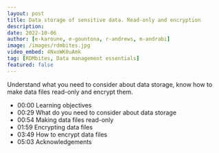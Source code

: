 ```yaml
---
layout: post
title: Data storage of sensitive data. Read-only and encryption
description: 
date: 2022-10-06
author: [e-karoune, e-gountona, r-andrews, m-andrabi]
image: /images/rdmbites.jpg
video_embed: 4NxoWK0uAmk
tag: [RDMbites, Data management essentials]
featured: false
---
```


Understand what you need to consider about data storage, know how to make data files read-only and encrypt them.  

- 00:00 Learning objectives
- 00:29 What do you need to consider about data storage
- 00:54 Making data files read-only
- 01:59 Encrypting data files
- 03:49 How to encrypt data files
- 05:03 Acknowledgements